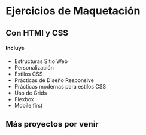 # Ejercicios de Maquetación
## Con HTMl y CSS

#### Incluye
- Estructuras Sitio Web
- Personalización
- Estilos CSS
- Prácticas de Diseño Responsive
- Prácticas modernas para estilos CSS
- Uso de Grids
- Flexbox
- Mobile first

## Más proyectos por venir